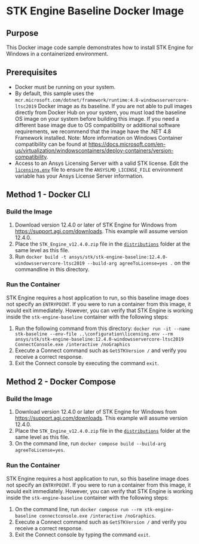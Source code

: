 # STK Engine Baseline Docker Image

## Purpose
This Docker image code sample demonstrates how to install STK Engine for Windows in a containerized environment.

## Prerequisites
* Docker must be running on your system.
* By default, this sample uses the `mcr.microsoft.com/dotnet/framework/runtime:4.8-windowsservercore-ltsc2019` Docker image 
as its baseline. If you are not able to pull images directly from Docker Hub on your system, you must load the baseline 
OS image on your system before building this image. If you need a different base image due to OS compatibility or 
additional software requirements, we recommend that the image have the .NET 4.8 Framework installed. Note: More information on
Windows Container compatibility can be found at https://docs.microsoft.com/en-us/virtualization/windowscontainers/deploy-containers/version-compatibility.
* Access to an Ansys Licensing Server with a valid STK license. Edit the
[`licensing.env`](../configuration/licensing.env) file to ensure the `ANSYSLMD_LICENSE_FILE` environment variable
has your Ansys License Server information.

## Method 1 - Docker CLI

### Build the Image
1. Download version 12.4.0 or later of STK Engine for Windows from https://support.agi.com/downloads. 
This example will assume version 12.4.0.
2. Place the `STK_Engine_v12.4.0.zip` file in the
[`distributions`](./distributions) folder at the same level as this file.
3. Run `docker build -t ansys/stk/stk-engine-baseline:12.4.0-windowsservercore-ltsc2019 --build-arg agreeToLicense=yes .` 
on the commandline in this directory.

### Run the Container
STK Engine requires a host application to run, so this baseline image does not specify an `ENTRYPOINT`.
If you were to run a container from this image, it would exit immediately.
However, you can verify that STK Engine is working inside the `stk-engine-baseline` container with the following steps:
1. Run the following command from this directory:
`docker run -it --name stk-baseline --env-file ..\configuration\licensing.env --rm ansys/stk/stk-engine-baseline:12.4.0-windowsservercore-ltsc2019 ConnectConsole.exe /interactive /noGraphics`
2. Execute a Connect command such as `GetSTKVersion /` and verify you receive a correct response.
3. Exit the Connect console by executing the command `exit`.

## Method 2 - Docker Compose

### Build the Image
1. Download version 12.4.0 or later of STK Engine for Windows from
https://support.agi.com/downloads. This example will assume version 12.4.0.
2. Place the `STK_Engine_v12.4.0.zip` file in the
[`distributions`](./distributions) folder at the same level as this file.
3. On the command line, run `docker compose build --build-arg agreeToLicense=yes`.

### Run the Container
STK Engine requires a host application to run, so this baseline image does not specify an `ENTRYPOINT`.
If you were to run a container from this image, it would exit immediately.
However, you can verify that STK Engine is working inside the `stk-engine-baseline` container with the following steps:
1. On the command line, run `docker compose run --rm stk-engine-baseline connectconsole.exe /interactive /noGraphics`.
2. Execute a Connect command such as `GetSTKVersion /` and verify you receive a correct response.
3. Exit the Connect console by typing the command `exit`.
